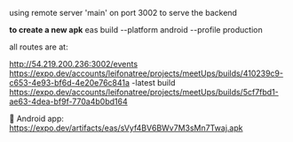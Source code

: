 using remote server 'main' on port 3002 to serve the backend

****to create a new apk****
eas build --platform android --profile production  

all routes are at:

http://54.219.200.236:3002/events
https://expo.dev/accounts/leifonatree/projects/meetUps/builds/410239c9-c653-4e93-bf6d-4e20e76c841a  -latest build
https://expo.dev/accounts/leifonatree/projects/meetUps/builds/5cf7fbd1-ae63-4dea-bf9f-770a4b0bd164

🤖 Android app:
https://expo.dev/artifacts/eas/sVyf4BV6BWv7M3sMn7Twaj.apk
